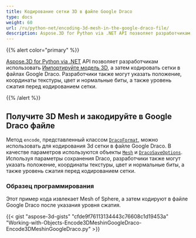 ```yaml
---
title: Кодирование сетки 3D в файле Google Draco
type: docs
weight: 60
url: /ru/python-net/encoding-3d-mesh-in-the-google-draco-file/
description: Aspose.3D for Python via .NET API позволяет разработчикам импортировать модель 3D, а затем кодировать сетки в файлах Google Draco. Разработчики также могут указать положение, координаты текстуры, цвет и нормальные биты, а также уровень сжатия перед кодированием сетки.
---
```

{{% alert color="primary" %}}

[Aspose.3D for Python via .NET](https://products.aspose.com/3d/python-net/) API позволяет разработчикам использовать [Импортируйте модель 3D](/3d/ru/net/create-and-read-an-existing-3d-scene/#createandreadanexisting3dscene-readinga3dscene), а затем кодировать сетки в файлах Google Draco. Разработчики также могут указать положение, координаты текстуры, цвет и нормальные биты, а также уровень сжатия перед кодированием сетки.

{{% /alert %}}
##  **Получите 3D Mesh и закодируйте в Google Draco файле**
Метод `encode`, представленный классом [`DracoFormat`](https://reference.aspose.com/net/3d/aspose.threed.formats/dracoformat), можно использовать для кодирования 3d сетки в файле Google Draco. В качестве параметров используются объекты [`Mesh`](https://reference.aspose.com/net/3d/aspose.threed.entities/mesh) и [`DracoSaveOptions`](https://reference.aspose.com/net/3d/aspose.threed.formats.draco/dracosaveoptions). Используя параметры сохранения Draco, разработчики также могут указать положение, координаты текстуры, цвет и нормальные биты, а также уровень сжатия перед кодированием сетки.
###  **Образец программирования**
Этот пример кода извлекает Mesh of Sphere, а затем кодируют в файле Google Draco после указания уровня сжатия.

{{< gist "aspose-3d-gists" "cfde9f76113134443c76608c1d19453a" "Working-with-Objects-Encode3DMeshinGoogleDraco-Encode3DMeshinGoogleDraco.py" >}}
